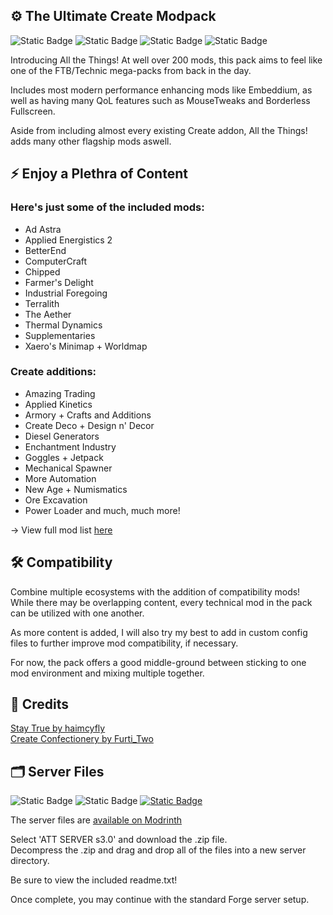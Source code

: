 ## ⚙️ The Ultimate Create Modpack
![Static Badge](https://img.shields.io/badge/minimum-4gb-blue?style=for-the-badge)
![Static Badge](https://img.shields.io/badge/suggested-8gb-blue?style=for-the-badge)
![Static Badge](https://img.shields.io/badge/runs%20on-forge-red?style=for-the-badge)
![Static Badge](https://img.shields.io/badge/version-1.20.1-green?style=for-the-badge)

Introducing All the Things! At well over 200 mods, this pack aims to feel like one of the FTB/Technic mega-packs from back in the day.

Includes most modern performance enhancing mods like Embeddium, as well as having many QoL features such as MouseTweaks and Borderless Fullscreen.

Aside from including almost every existing Create addon, All the Things! adds many other flagship mods aswell.
## ⚡️ Enjoy a Plethra of Content
### Here's just some of the included mods:
- Ad Astra
- Applied Energistics 2
- BetterEnd
- ComputerCraft
- Chipped
- Farmer's Delight
- Industrial Foregoing
- Terralith
- The Aether
- Thermal Dynamics
- Supplementaries
- Xaero's Minimap + Worldmap

### Create additions:
- Amazing Trading
- Applied Kinetics
- Armory + Crafts and Additions
- Create Deco + Design n' Decor
- Diesel Generators
- Enchantment Industry
- Goggles + Jetpack
- Mechanical Spawner
- More Automation
- New Age + Numismatics
- Ore Excavation
- Power Loader
  and much, much more!

-> View full mod list [here](https://github.com/bigricksosa/All-the-Things/blob/main/modlist.md)
  
### 

## 🛠️ Compatibility 
Combine multiple ecosystems with the addition of compatibility mods! While there may be overlapping content, every technical mod in the pack can be utilized with one another.

As more content is added, I will also try my best to add in custom config files to further improve mod compatibility, if necessary.

For now, the pack offers a good middle-ground between sticking to one mod environment and mixing multiple together.

## 💌 Credits
[Stay True by haimcyfly](https://www.curseforge.com/minecraft/texture-packs/stay-true)\
[Create Confectionery by Furti_Two](https://www.curseforge.com/minecraft/mc-mods/create-confectionery)

## 🗂️ Server Files
![Static Badge](https://img.shields.io/badge/minimum%208gb-blue?style=for-the-badge&logoColor=black)
![Static Badge](https://img.shields.io/badge/forge%20server-red?style=for-the-badge)
[![Static Badge](https://img.shields.io/badge/need%20a%20server%3F%20use-NETHER.HOST-maroon?style=for-the-badge)](https://billing.nether.host/aff/5WFBDW)

The server files are [available on Modrinth](https://modrinth.com/modpack/all-the-things!/version/s2.0)

Select 'ATT SERVER s3.0' and download the .zip file.\
Decompress the .zip  and drag and drop all of the files into a new server directory.

Be sure to view the included readme.txt!

Once complete, you may continue with the standard Forge server setup.
